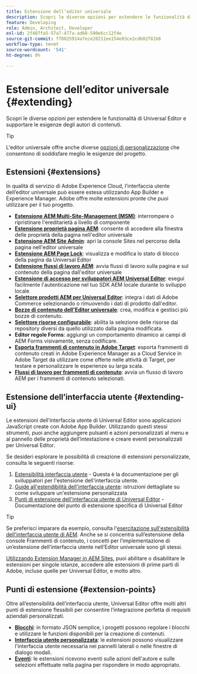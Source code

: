 ```yaml
---
title: Estensione dell’editor universale
description: Scopri le diverse opzioni per estendere le funzionalità di Universal Editor e supportare le esigenze degli autori di contenuti.
feature: Developing
role: Admin, Architect, Developer
exl-id: 2f487fa5-57a7-477a-ad68-590e6cc12f4e
source-git-commit: ff8025914a7ece20211ee154e03ce2cd602f81b6
workflow-type: tm+mt
source-wordcount: '541'
ht-degree: 0%

---
```


# Estensione dell’editor universale {#extending}

Scopri le diverse opzioni per estendere le funzionalità di Universal Editor e supportare le esigenze degli autori di contenuti.

>[!TIP]
>
>L&#39;editor universale offre anche diverse [opzioni di personalizzazione](/help/implementing/universal-editor/customizing.md) che consentono di soddisfare meglio le esigenze del progetto.

## Estensioni {#extensions}

In qualità di servizio di Adobe Experience Cloud, l’interfaccia utente dell’editor universale può essere estesa utilizzando App Builder e Experience Manager. Adobe offre molte estensioni pronte che puoi utilizzare per il tuo progetto.

* **[Estensione AEM Multi-Site-Management (MSM)](/help/sites-cloud/authoring/universal-editor/authoring.md#inheritance)**: interrompere o ripristinare l&#39;ereditarietà a livello di componente
* **[Estensione proprietà pagina AEM](/help/sites-cloud/authoring/universal-editor/authoring.md#page-properties)**: consente di accedere alla finestra delle proprietà della pagina nell&#39;editor universale
* **[Estensione AEM Site Admin](/help/sites-cloud/authoring/universal-editor/authoring.md#sites-console)**: apri la console Sites nel percorso della pagina nell&#39;editor universale
* **[Estensione AEM Page Lock](/help/sites-cloud/authoring/universal-editor/authoring.md#locking-pages)**: visualizza e modifica lo stato di blocco della pagina da Universal Editor
* **[Estensione flussi di lavoro AEM](/help/sites-cloud/authoring/universal-editor/authoring.md#workflows)**: avvia flussi di lavoro sulla pagina e sul contenuto della pagina dall&#39;editor universale
* **[Estensione di accesso per sviluppatori AEM Universal Editor](/help/sites-cloud/authoring/universal-editor/authoring.md#developer-login)**: esegui facilmente l&#39;autenticazione nel tuo SDK AEM locale durante lo sviluppo locale
* **[Selettore prodotti AEM per Universal Editor](https://developer.adobe.com/uix/docs/extension-manager/extension-developed-by-adobe/ue-product-picker/)**: integra i dati di Adobe Commerce selezionando o rimuovendo i dati di prodotto dall&#39;editor.
* **[Bozze di contenuto dell&#39;Editor universale](https://developer.adobe.com/uix/docs/extension-manager/extension-developed-by-adobe/universal-editor-content-drafts/)**: crea, modifica e gestisci più bozze di contenuto.
* **[Selettore risorse configurabile](https://developer.adobe.com/uix/docs/extension-manager/extension-developed-by-adobe/configurable-asset-picker/)**: abilita la selezione delle risorse dai repository diversi da quello utilizzato dalla pagina modificata.
* **Editor regole Forms**: aggiungi un comportamento dinamico ai campi di AEM Forms visivamente, senza codificare.
* **[Esporta frammenti di contenuto in Adobe Target](https://developer.adobe.com/uix/docs/extension-manager/extension-developed-by-adobe/exporting-content-fragment-to-adobe-target/)**: esporta frammenti di contenuto creati in Adobe Experience Manager as a Cloud Service in Adobe Target da utilizzare come offerte nelle attività di Target, per testare e personalizzare le esperienze su larga scala.
* **[Flussi di lavoro per frammenti di contenuto](https://developer.adobe.com/uix/docs/extension-manager/extension-developed-by-adobe/content-fragments-workflows/)**: avvia un flusso di lavoro AEM per i frammenti di contenuto selezionati.

## Estensione dell’interfaccia utente {#extending-ui}

Le estensioni dell’interfaccia utente di Universal Editor sono applicazioni JavaScript create con Adobe App Builder. Utilizzando questi stessi strumenti, puoi anche aggiungere pulsanti e azioni personalizzati al menu e al pannello delle proprietà dell’intestazione e creare eventi personalizzati per Universal Editor.

Se desideri esplorare le possibilità di creazione di estensioni personalizzate, consulta le seguenti risorse:

1. [Estensibilità interfaccia utente](https://developer.adobe.com/uix/docs/) - Questa è la documentazione per gli sviluppatori per l&#39;estensione dell&#39;interfaccia utente.
1. [Guide all&#39;estendibilità dell&#39;interfaccia utente](https://developer.adobe.com/uix/docs/guides/): istruzioni dettagliate su come sviluppare un&#39;estensione personalizzata
1. [Punti di estensione dell&#39;interfaccia utente di Universal Editor](https://developer.adobe.com/uix/docs/services/aem-universal-editor/) - Documentazione del punto di estensione specifica di Universal Editor

>[!TIP]
>
>Se preferisci imparare da esempio, consulta l&#39;[esercitazione sull&#39;estensibilità dell&#39;interfaccia utente di AEM](https://experienceleague.adobe.com/en/docs/experience-manager-learn/cloud-service/developing/extensibility/ui/overview). Anche se si concentra sull’estensione della console Frammenti di contenuto, i concetti per l’implementazione di un’estensione dell’interfaccia utente nell’Editor universale sono gli stessi.

[Utilizzando Extension Manager in AEM Sites](https://developer.adobe.com/uix/docs/extension-manager/), puoi abilitare o disabilitare le estensioni per singole istanze, accedere alle estensioni di prime parti di Adobe, incluse quelle per Universal Editor, e molto altro.

## Punti di estensione {#extension-points}

Oltre all’estensibilità dell’interfaccia utente, Universal Editor offre molti altri punti di estensione flessibili per consentire l’integrazione perfetta di requisiti aziendali personalizzati.

* **[Blocchi](/help/edge/developer/block-collection.md)**: in formato JSON semplice, i progetti possono regolare i blocchi e utilizzare le funzioni disponibili per la creazione di contenuti.
* **[Interfaccia utente personalizzata](#extending-ui)**: le estensioni possono visualizzare l&#39;interfaccia utente necessaria nei pannelli laterali o nelle finestre di dialogo modali.
* **[Eventi](/help/implementing/universal-editor/events.md)**: le estensioni ricevono eventi sulle azioni dell&#39;autore e sulle selezioni effettuate nella pagina per rispondere in modo appropriato.
